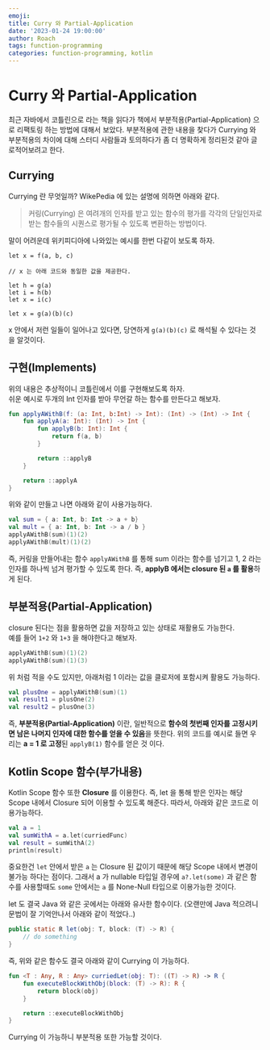 ```yaml
---
emoji: 
title: Curry 와 Partial-Application 
date: '2023-01-24 19:00:00'
author: Roach
tags: function-programming
categories: function-programming, kotlin
---
```


# Curry 와 Partial-Application 

최근 자바에서 코틀린으로 라는 책을 읽다가 책에서 부분적용(Partial-Application) 으로 리팩토링 하는 방법에 대해서 보았다. 부분적용에 관한 내용을 찾다가 Currying 와 부분적용의 차이에 대해 스터디 사람들과 토의하다가 좀 더 명확하게 정리된것 같아 글로적어보려고 한다.

## Currying

Currying 란 무엇일까? WikePedia 에 있는 설명에 의하면 아래와 같다.

> 커링(Currying) 은 여려개의 인자를 받고 있는 함수의 평가를 각각의 단일인자로 받는 함수들의 시퀀스로 평가될 수 있도록 변환하는 방법이다.

말이 어려운데 위키피디아에 나와있는 예시를 한번 다같이 보도록 하자.

```
let x = f(a, b, c)

// x 는 아래 코드와 동일한 값을 제공한다.

let h = g(a)
let i = h(b)
let x = i(c)

let x = g(a)(b)(c)
```

x 안에서 저런 일들이 일어나고 있다면, 당연하게 `g(a)(b)(c)` 로 해석될 수 있다는 것을 알것이다.

## 구현(Implements)

위의 내용은 추상적이니 코틀린에서 이를 구현해보도록 하자.  
쉬운 예시로 두개의 Int 인자를 받아 무언갈 하는 함수를 만든다고 해보자.

```kotlin
fun applyAWithB(f: (a: Int, b:Int) -> Int): (Int) -> (Int) -> Int {
    fun applyA(a: Int): (Int) -> Int {
        fun applyB(b: Int): Int {
            return f(a, b)
        }

        return ::applyB
    }

    return ::applyA
}
```

위와 같이 만들고 나면 아래와 같이 사용가능하다.

```kotlin
val sum = { a: Int, b: Int -> a + b}
val mult = { a: Int, b: Int -> a / b }
applyAWithB(sum)(1)(2)
applyAWithB(mult)(1)(2)
```

즉, 커링을 만들어내는 함수 `applyAWithB` 를 통해 sum 이라는 함수를 넘기고 1, 2 라는 인자를 하나씩 넘겨 평가할 수 있도록 한다. 즉, **applyB 에서는 closure 된 `a` 를 활용**하게 된다. 

## 부분적용(Partial-Application)

closure 된다는 점을 활용하면 값을 저장하고 있는 상태로 재활용도 가능한다.  
예를 들어 `1+2` 와 `1+3` 을 해야한다고 해보자.

```kotlin
applyAWithB(sum)(1)(2)
applyAWithB(sum)(1)(3)
```

위 처럼 적을 수도 있지만, 아래처럼 1 이라는 값을 클로저에 포함시켜 활용도 가능하다.

```kotlin
val plusOne = applyAWithB(sum)(1)
val result1 = plusOne(2)
val result2 = plusOne(3)
```

즉, **부분적용(Partial-Application)** 이란, 일반적으로 **함수의 첫번째 인자를 고정시키면 남은 나머지 인자에 대한 함수를 얻을 수 있음**을 뜻한다. 위의 코드를 예시로 들면 우리는 **a = 1 로 고정**된 `applyB(1)` 함수를 얻은 것 이다.

## Kotlin Scope 함수(부가내용)

Kotlin Scope 함수 또한 **Closure** 를 이용한다. 즉, let 을 통해 받은 인자는 해당 Scope 내에서 Closure 되어 이용할 수 있도록 해준다. 따라서, 아래와 같은 코드로 이용가능하다.

```kotlin
val a = 1
val sumWithA = a.let(curriedFunc)
val result = sumWithA(2)
println(result)
```

중요한건 `let` 안에서 받은 `a` 는 Closure 된 값이기 때문에 해당 Scope 내에서 변경이 불가능 하다는 점이다. 그래서 a 가 nullable 타입일 경우에 `a?.let(some)` 과 같은 함수를 사용할때도 `some` 안에서는 `a` 를 None-Null 타입으로 이용가능한 것이다.

let 도 결국 Java 와 같은 곳에서는 아래와 유사한 함수이다. (오랜만에 Java 적으려니 문법이 잘 기억안나서 아래와 같이 적었다..)

```java
public static R let(obj: T, block: (T) -> R) {
    // do something
}
```

즉, 위와 같은 함수도 결국 아래와 같이 Currying 이 가능하다.

```kotlin
fun <T : Any, R : Any> curriedLet(obj: T): ((T) -> R) -> R {
    fun executeBlockWithObj(block: (T) -> R): R {
        return block(obj)
    }

    return ::executeBlockWithObj
}

```

Currying 이 가능하니 부분적용 또한 가능할 것이다.